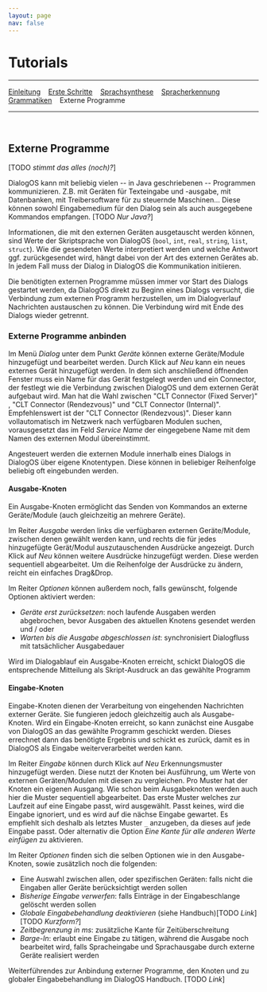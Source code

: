 ```yaml
---
layout: page
nav: false
---
```

# Tutorials
---
[Einleitung](/tutorials.html) &nbsp;&nbsp; [Erste Schritte](ersteschritte.html) &nbsp;&nbsp; [Sprachsynthese](sprachsynthese.html) &nbsp;&nbsp; [Spracherkennung](spracherkennung.html) &nbsp;&nbsp; [Grammatiken](grammatiken.html) &nbsp;&nbsp; Externe Programme

---
&nbsp;
## Externe Programme

[TODO *stimmt das alles (noch)?*]

DialogOS kann mit beliebig vielen -- in Java geschriebenen -- Programmen kommunizieren. Z.B. mit Geräten für Texteingabe und -ausgabe, mit Datenbanken, mit Treibersoftware für zu steuernde Maschinen... Diese können sowohl Eingabemedium für den Dialog sein als auch ausgegebene Kommandos empfangen. [TODO *Nur Java?*]

Informationen, die mit den externen Geräten ausgetauscht werden können, sind Werte der Skriptsprache von DialogOS (`bool`, `int`, `real`, `string`, `list`, `struct`). Wie die gesendeten Werte interpretiert werden und welche Antwort ggf. zurückgesendet wird, hängt dabei von der Art des externen Gerätes ab. In jedem Fall muss der Dialog in DialogOS die Kommunikation initiieren. 

Die benötigten externen Programme müssen immer vor Start des Dialogs gestartet werden, da DialogOS direkt zu Beginn eines Dialogs versucht, die Verbindung zum externen Programm herzustellen, um im Dialogverlauf Nachrichten austauschen zu können. Die Verbindung wird mit Ende des Dialogs wieder getrennt.

### Externe Programme anbinden
Im Menü *Dialog* unter dem Punkt *Geräte* können externe Geräte/Module hinzugefügt und bearbeitet werden.
Durch Klick auf *Neu* kann ein neues externes Gerät hinzugefügt werden. In dem sich anschließend öffnenden Fenster muss ein Name für das Gerät festgelegt werden und ein Connector, der festlegt wie die Verbindung zwischen DialogOS und dem externen Gerät aufgebaut wird. 
Man hat die Wahl zwischen "CLT Connector (Fixed Server)" , "CLT Connector (Rendezvous)" und "CLT Connector (Internal)". Empfehlenswert ist der "CLT Connector (Rendezvous)". Dieser kann vollautomatisch im Netzwerk nach verfügbaren Modulen suchen, vorausgesetzt das im Feld *Service Name* der eingegebene Name mit dem Namen des externen Modul übereinstimmt.

Angesteuert werden die externen Module innerhalb eines Dialogs in DialogOS über eigene Knotentypen. Diese können in beliebiger Reihenfolge beliebig oft eingebunden werden.

#### Ausgabe-Knoten
Ein Ausgabe-Knoten ermöglicht das Senden von Kommandos an externe Geräte/Module (auch gleichzeitig an mehrere Geräte).

Im Reiter *Ausgabe* werden links die verfügbaren externen Geräte/Module, zwischen denen gewählt werden kann, und rechts die für jedes hinzugefügte Gerät/Modul auszutauschenden Ausdrücke angezeigt. Durch Klick auf *Neu* können weitere Ausdrücke hinzugefügt werden. Diese werden sequentiell abgearbeitet. Um die Reihenfolge der Ausdrücke zu ändern, reicht ein einfaches Drag&Drop.

Im Reiter *Optionen* können außerdem noch, falls gewünscht, folgende  Optionen aktiviert werden:
* *Geräte erst zurücksetzen*: noch laufende Ausgaben werden abgebrochen, bevor Ausgaben des aktuellen Knotens gesendet werden  
und / oder  
* *Warten bis die Ausgabe abgeschlossen ist*: synchronisiert Dialogfluss mit tatsächlicher Ausgabedauer

Wird im Dialogablauf ein Ausgabe-Knoten erreicht, schickt DialogOS die entsprechende Mitteilung als Skript-Ausdruck an das gewählte Programm

#### Eingabe-Knoten
Eingabe-Knoten dienen der Verarbeitung von eingehenden Nachrichten externer Geräte. Sie fungieren jedoch gleichzeitig auch als Ausgabe-Knoten. Wird ein Eingabe-Knoten erreicht, so kann zunächst eine Ausgabe von DialogOS an das gewählte Programm geschickt werden. Dieses errechnet dann das benötigte Ergebnis und schickt es zurück, damit es in DialogOS als Eingabe weiterverarbeitet werden kann.

Im Reiter *Eingabe* können durch Klick auf *Neu* Erkennungsmuster hinzugefügt werden. Diese nutzt der Knoten bei Ausführung, um Werte von externen Geräten/Modulen mit diesen zu vergleichen. Pro Muster hat der Knoten ein eigenen Ausgang. Wie schon beim Ausgabeknoten werden auch hier die Muster sequentiell abgearbeitet. Das erste Muster welches zur Laufzeit auf eine Eingabe passt, wird ausgewählt. Passt keines, wird die Eingabe ignoriert, und es wird auf die nächse Eingabe gewartet. Es empfiehlt sich deshalb als letztes Muster `_` anzugeben, da dieses auf jede Eingabe passt. Oder alternativ die Option *Eine Kante für alle anderen Werte einfügen* zu aktivieren.
 
Im Reiter *Optionen* finden sich die selben Optionen wie in den Ausgabe-Knoten, sowie zusätzlich noch die folgenden: 
* Eine Auswahl zwischen allen, oder spezifischen Geräten: falls nicht die Eingaben aller Geräte berücksichtigt werden sollen
* *Bisherige Eingabe verwerfen*: falls Einträge in der Eingabeschlange gelöscht werden sollen
* *Globale Eingabebehandlung deaktivieren* (siehe Handbuch)[TODO *Link*] [TODO *Kurzform?*]
* *Zeitbegrenzung in ms*: zusätzliche Kante für Zeitüberschreitung
* *Barge-In*: erlaubt eine Eingabe zu tätigen, während
die Ausgabe noch bearbeitet wird, falls Spracheingabe und Sprachausgabe durch externe Geräte realisiert werden

Weiterführendes zur Anbindung externer Programme, den Knoten und zu globaler Eingabebehandlung im DialogOS Handbuch. [TODO *Link*]




